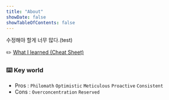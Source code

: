 ```yaml
---
title: "About"
showDate: false
showTableOfContents: false
---
```


수정해야 할게 너무 많다.(test)

✏️ [What I learned (Cheat Sheet)](https://github.com/YuchanJeong/_WIL)

### ⌨️ Key world

- Pros : `Philomath` `Optimistic` `Meticulous` `Proactive` `Consistent`
- Cons : `Overconcentration` `Reserved`

